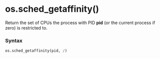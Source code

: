 # os.sched_getaffinity()

Return the set of CPUs the process with PID **pid** (or the current process if zero) is restricted to.

### Syntax

```python
os.sched_getaffinity(pid, /)
```
